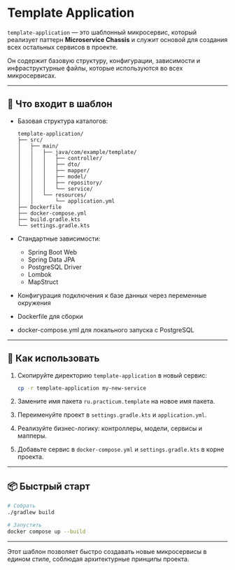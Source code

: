 # Template Application

`template-application` — это шаблонный микросервис, который реализует паттерн **Microservice Chassis** и служит основой для создания всех остальных сервисов в проекте.

Он содержит базовую структуру, конфигурации, зависимости и инфраструктурные файлы, которые используются во всех микросервисах.

---

## 🔧 Что входит в шаблон

- Базовая структура каталогов:
  ```
  template-application/
  ├── src/
  │   ├── main/
  │   │   ├── java/com/example/template/
  │   │   │   ├── controller/
  │   │   │   ├── dto/
  │   │   │   ├── mapper/
  │   │   │   ├── model/
  │   │   │   ├── repository/
  │   │   │   └── service/
  │   │   └── resources/
  │   │       └── application.yml
  ├── Dockerfile
  ├── docker-compose.yml
  ├── build.gradle.kts
  └── settings.gradle.kts
  ```

- Стандартные зависимости:
    - Spring Boot Web
    - Spring Data JPA
    - PostgreSQL Driver
    - Lombok
    - MapStruct

- Конфигурация подключения к базе данных через переменные окружения
- Dockerfile для сборки
- docker-compose.yml для локального запуска с PostgreSQL

---

## 🚀 Как использовать

1. Скопируйте директорию `template-application` в новый сервис:
   ```bash
   cp -r template-application my-new-service
   ```

2. Замените имя пакета `ru.practicum.template` на новое имя пакета.
3. Переименуйте проект в `settings.gradle.kts` и `application.yml`.
4. Реализуйте бизнес-логику: контроллеры, модели, сервисы и мапперы.
5. Добавьте сервис в `docker-compose.yml` и `settings.gradle.kts` в корне проекта.

---

## 📦 Быстрый старт

```bash
# Собрать
./gradlew build

# Запустить
docker compose up --build
```

---

Этот шаблон позволяет быстро создавать новые микросервисы в едином стиле, соблюдая архитектурные принципы проекта.
